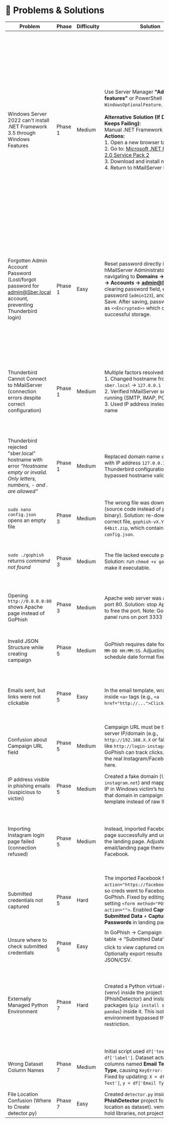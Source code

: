 # 🐞 Problems & Solutions

| Problem | Phase | Difficulty | Solution | Date | Status | Learning |
|---------|-------|------------|----------|------|--------|----------|
| Windows Server 2022 can't install .NET Framework 3.5 through Windows Features | Phase 1 | Medium | Use Server Manager **"Add roles and features"** or PowerShell `Enable-WindowsOptionalFeature`. <br><br> **Alternative Solution (If Download Keeps Failing):** <br> Manual .NET Framework Download: <br>  **Actions:** <br> 1. Open a new browser tab <br> 2. Go to: [Microsoft .NET Framework 2.0 Service Pack 2](https://www.microsoft.com/en-us/download/details.aspx?id=1639) <br> 3. Download and install manually <br> 4. Return to hMailServer installation | Sept 6, 2025 | ✅ Done | Legacy applications often need older frameworks installed as optional features. <br><br> **Why This Happened (Windows Server 2022):** <br> • Modern Windows Server comes with .NET Framework 4.x pre-installed <br> • Legacy .NET 2.0/3.5 must be added as an optional feature <br> • hMailServer was built for older .NET versions, so it requires legacy framework <br><br> **This is Normal:** Many older applications require legacy frameworks. |
| Forgotten Admin Account Password (Lost/forgot password for admin@Sber.local account, preventing Thunderbird login) | Phase 1 | Easy | Reset password directly in hMailServer Administrator by navigating to **Domains → Sber.local → Accounts → admin@Sber.local**, clearing password field, entering new password (`admin123`), and clicking Save. After saving, password displays as `<<Encrypted>>` which confirms successful storage. | Sept 7, 2025 | ✅ Done | Email server administrators can reset user passwords directly through the management interface. The `<<Encrypted>>` display after saving indicates proper password encryption and storage. Always use simple passwords in lab environments for easy testing, but remember to document them. |
| Thunderbird Cannot Connect to hMailServer (connection errors despite correct configuration) | Phase 1 | Medium | Multiple factors resolved: <br> 1. Changed hostname from `sber.local` → `127.0.0.1` <br> 2. Verified hMailServer services were running (SMTP, IMAP, POP3) <br> 3. Used IP address instead of domain name | Sept 7, 2025 | ✅ Done | In lab environments, using IP addresses (`127.0.0.1`) is more reliable than domain names because it bypasses DNS resolution. Always verify server services are running before troubleshooting. |
| Thunderbird rejected "sber.local" hostname with error *"Hostname empty or invalid. Only letters, numbers, - and . are allowed”* | Phase 1 | Medium | Replaced domain name `sber.local` with IP address `127.0.0.1` in Thunderbird configuration. This bypassed hostname validation. | Sept 7, 2025 | ✅ Done | Email clients enforce strict hostname validation. In labs where domains aren’t registered in DNS, using `127.0.0.1` is the most reliable method. |
| `sudo nano config.json` opens an empty file | Phase 3 | Medium | The wrong file was downloaded (source code instead of pre-compiled binary). Solution: re-download the correct file, `gophish-vX.Y.Z-linux-64bit.zip`, which contains `config.json`. | Sept 7, 2025 | ✅ Done | Always ensure you download the correct **binary executable** for your OS, not the source code. |
| `sudo ./gophish` returns *command not found* | Phase 3 | Medium | The file lacked execute permission. Solution: run `chmod +x gophish` to make it executable. | Sept 7, 2025 | ✅ Done | In Linux, a file must have `x` (execute) permission to run as a program. This permission is often lost during unzipping. |
| Opening `http://0.0.0.0:80` shows Apache page instead of GoPhish | Phase 3 | Medium | Apache web server was already using port 80. Solution: stop Apache service to free the port. Note: GoPhish admin panel runs on port 3333 via HTTPS. | Sept 7, 2025 | ✅ Done | Only one program can bind to a port at a time. If you get conflicts, check which service is already using the port. |
| Invalid JSON Structure while creating campaign | Phase 5 | Medium | GoPhish requires date format in `YYYY-MM-DD HH:MM:SS`. Adjusting campaign schedule date format fixed the issue. | Sept 5, 2025 | ✅ Done | Always ensure input values match the JSON structure expected by GoPhish (especially dates). |
| Emails sent, but links were not clickable | Phase 5 | Easy | In the email template, wrap URLs inside `<a>` tags (e.g., `<a href="http://...">Click Here</a>`). | Sept 9, 2025 | ✅ Done | GoPhish doesn’t automatically format plain URLs; proper HTML templates are needed for realistic-looking phishing emails. |
| Confusion about Campaign URL field | Phase 5 | Medium | Campaign URL must be the GoPhish server IP/domain (e.g., `http://192.168.X.X` or fake domain like `http://login-instagram.net`) so GoPhish can track clicks. Do not use the real Instagram/Facebook URL here. | Sept 9, 2025 | ✅ Done | The Campaign URL is for tracking and must point to your server, not the real target domain. |
| IP address visible in phishing emails (suspicious to victim) | Phase 5 | Medium | Created a fake domain (`login-instagram.net`) and mapped it to Kali IP in Windows victim’s hosts file. Used that domain in campaign and email template instead of raw IP. | Sept 9, 2025 | ✅ Done | Use domain masking (hosts/DNS override) to hide your Kali IP for realistic phishing. |
| Importing Instagram login page failed (connection refused) | Phase 5 | Medium | Instead, imported Facebook login page successfully and used that as the landing page. Adjusted email/landing page theme to Facebook. | Sept 9, 2025 | ✅ Done | Not all sites import cleanly into GoPhish due to scripts and protections. Always have an alternative (e.g., Facebook page works when Instagram fails). |
| Submitted credentials not captured | Phase 5 | Hard | The imported Facebook form had `action="https://facebook.com/login"`, so creds went to Facebook instead of GoPhish. Fixed by editing HTML and setting `<form method="POST" action="">`. Enabled **Capture Submitted Data** + **Capture Passwords** in landing page settings. | Sept 9, 2025 | ✅ Done | Credential capture only works if the form action points to GoPhish. Always review HTML after import. |
| Unsure where to check submitted credentials | Phase 5 | Easy | In GoPhish → Campaign → Targets table → “Submitted Data” ✔️ symbol → click to view captured creds. Optionally export results as JSON/CSV. | Sept 9, 2025 | ✅ Done | GoPhish provides a clean dashboard and export option. Know where to look for captured data. |
| Externally Managed Python Environment | Phase 7 | Hard | Created a Python virtual environment (venv) inside the project folder (PhishDetector) and installed packages (`pip install scikit-learn pandas`) inside it. This isolated environment bypassed the system restriction. | Sept 9, 2025 | ✅ Done | Kali Linux restricts global pip installs for system safety. Virtual environments keep projects isolated, clean, and safe. Always activate venv (`source venv/bin/activate`) before running scripts. |
| Wrong Dataset Column Names | Phase 7 | Medium | Initial script used `df['text']` and `df['label']`. Dataset actually had columns named **Email Text** and **Email Type**, causing `KeyError: 'text'`. Fixed by updating: `X = df['Email Text']`, `y = df['Email Type']`. | Sept 9, 2025 | ✅ Done | Always preview dataset (`print(df.head()`) to confirm column names. Code must match dataset structure exactly. |
| File Location Confusion (Where to Create detector.py) | Phase 7 | Easy | Created `detector.py` inside the **PhishDetector** project folder (same location as dataset). venv should only hold libraries, not project files. | Sept 9, 2025 | ✅ Done | Project structure matters (see below). |

